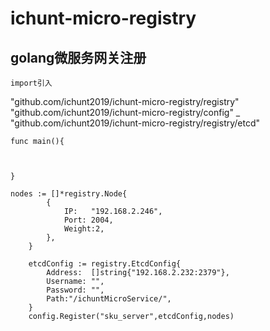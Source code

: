 # ichunt-micro-registry
## golang微服务网关注册

`import引入`

"github.com/ichunt2019/ichunt-micro-registry/registry"
"github.com/ichunt2019/ichunt-micro-registry/config"
_ "github.com/ichunt2019/ichunt-micro-registry/registry/etcd"



```
func main(){

    

}
```




```
nodes := []*registry.Node{
		{
			IP:   "192.168.2.246",
			Port: 2004,
			Weight:2,
		},
	}

	etcdConfig := registry.EtcdConfig{
		Address:  []string{"192.168.2.232:2379"},
		Username: "",
		Password: "",
		Path:"/ichuntMicroService/",
	}
	config.Register("sku_server",etcdConfig,nodes)
```

